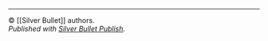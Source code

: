 
---
©️ [[Silver Bullet]] authors.  
_Published with [Silver Bullet Publish](https://github.com/silverbulletmd/silverbullet-publish)._